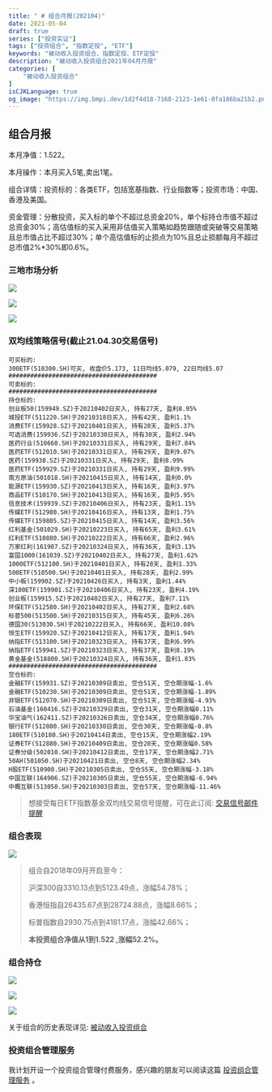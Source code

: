 ```yaml
---
title: " # 组合月报(202104)"
date: 2021-05-04
draft: true
series: ["投资实证"]
tags: ["投资组合", "指数定投", "ETF"]
keywords: "被动收入投资组合、指数定投、ETF定投"
description: "被动收入投资组合2021年04月月报"
categories: [
    "被动收入投资组合"
]
isCJKLanguage: true
og_image: "https://img.bmpi.dev/1d2f4d18-7168-2123-1e61-0fa186ba21b2.png"
---
```




## 组合月报

本月净值：1.522。

本月操作：本月买入5笔,卖出1笔。

组合详情：投资标的：各类ETF，包括宽基指数、行业指数等；投资市场：中国、香港及美国。

资金管理：分散投资，买入标的单个不超过总资金20%，单个标持仓市值不超过总资金30%；高估值标的买入采用非估值买入策略如趋势跟随或突破等交易策略且总市值占比不超过30%；单个高估值标的止损点为10%且总止损额每月不超过总市值2%*30%即0.6%。

### 三地市场分析

![](https://img.bmpi.dev/d749586d-9fd4-388a-5081-630ba0ddf37c.png)

![](https://img.bmpi.dev/4f76a87f-bf97-1668-cbf6-ff2524c2602f.png)

![](https://img.bmpi.dev/a8034d27-c3fa-d58a-55f9-f01f0cd2c400.png)

### 双均线策略信号(截止21.04.30交易信号)

```
可买标的:
300ETF(510300.SH)可买, 收盘价5.173, 11日均线5.079, 22日均线5.07
#########################################
可卖标的:
#########################################
持仓标的:
创业板50(159949.SZ)于20210402日买入, 持有27天, 盈利8.95%
城投ETF(511220.SH)于20210318日买入, 持有42天, 盈利1.1%
消费ETF(159928.SZ)于20210401日买入, 持有28天, 盈利5.37%
可选消费(159936.SZ)于20210330日买入, 持有30天, 盈利2.94%
医药行业(510660.SH)于20210331日买入, 持有29天, 盈利7.84%
医药ETF(512010.SH)于20210331日买入, 持有29天, 盈利9.07%
医药(159938.SZ)于20210331日买入, 持有29天, 盈利8.99%
医药ETF(159929.SZ)于20210331日买入, 持有29天, 盈利9.99%
南方原油(501018.SH)于20210415日买入, 持有14天, 盈利0.0%
能源ETF(159930.SZ)于20210413日买入, 持有16天, 盈利3.97%
商品ETF(510170.SH)于20210413日买入, 持有16天, 盈利5.95%
信息技术(159939.SZ)于20210406日买入, 持有23天, 盈利1.15%
传媒ETF(512980.SH)于20210416日买入, 持有13天, 盈利1.75%
传媒ETF(159805.SZ)于20210415日买入, 持有14天, 盈利3.56%
红利基金(501029.SH)于20210223日买入, 持有65天, 盈利3.61%
红利ETF(510880.SH)于20210222日买入, 持有66天, 盈利2.96%
万家红利(161907.SZ)于20210324日买入, 持有36天, 盈利3.13%
富国1000(161039.SZ)于20210402日买入, 持有27天, 盈利1.62%
1000ETF(512100.SH)于20210401日买入, 持有28天, 盈利1.33%
500ETF(510500.SH)于20210401日买入, 持有28天, 盈利2.99%
中小板(159902.SZ)于20210426日买入, 持有3天, 盈利1.44%
深100ETF(159901.SZ)于20210406日买入, 持有23天, 盈利4.19%
创业板(159915.SZ)于20210402日买入, 持有27天, 盈利7.11%
环保ETF(512580.SH)于20210402日买入, 持有27天, 盈利2.68%
标普500(513500.SH)于20210315日买入, 持有45天, 盈利6.26%
德国30(513030.SH)于20210222日买入, 持有66天, 盈利10.08%
恒生ETF(159920.SZ)于20210412日买入, 持有17天, 盈利1.94%
纳指ETF(513100.SH)于20210323日买入, 持有37天, 盈利6.99%
纳指ETF(159941.SZ)于20210323日买入, 持有37天, 盈利8.19%
黄金基金(518800.SH)于20210324日买入, 持有36天, 盈利1.83%
#########################################
空仓标的:
金融ETF(159931.SZ)于20210309日卖出, 空仓51天, 空仓期涨幅-1.6%
金融ETF(510230.SH)于20210309日卖出, 空仓51天, 空仓期涨幅-1.89%
非银ETF(512070.SH)于20210309日卖出, 空仓51天, 空仓期涨幅-4.93%
石油基金(160416.SZ)于20210329日卖出, 空仓31天, 空仓期涨幅0.11%
华宝油气(162411.SZ)于20210326日卖出, 空仓34天, 空仓期涨幅0.76%
银行ETF(512800.SH)于20210330日卖出, 空仓30天, 空仓期涨幅-0.8%
180ETF(510180.SH)于20210414日卖出, 空仓15天, 空仓期涨幅2.19%
证券ETF(512880.SH)于20210409日卖出, 空仓20天, 空仓期涨幅0.58%
证券分级(502010.SH)于20210412日卖出, 空仓17天, 空仓期涨幅2.71%
50AH(501050.SH)于20210421日卖出, 空仓8天, 空仓期涨幅2.34%
H股ETF(510900.SH)于20210305日卖出, 空仓55天, 空仓期涨幅-3.18%
中国互联(164906.SZ)于20210305日卖出, 空仓55天, 空仓期涨幅-6.94%
中概互联(513050.SH)于20210303日卖出, 空仓57天, 空仓期涨幅-11.46%
```

> 想接受每日ETF指数基金双均线交易信号提醒，可在此订阅: [交易信号邮件提醒](https://money.i365.tech/)

### 组合表现

![](https://img.bmpi.dev/1d2f4d18-7168-2123-1e61-0fa186ba21b2.png)

> 组合自2018年09月开启至今：
> 
> 沪深300自3310.13点到5123.49点，涨幅54.78%；
> 
> 香港恒指自26435.67点到28724.88点，涨幅8.66%；
> 
> 标普指数自2930.75点到4181.17点，涨幅42.66%；
> 
> **本投资组合净值从1到1.522 ,涨幅52.2%。**
### 组合持仓

![](https://img.bmpi.dev/eb92ed1a-881d-a5c1-debe-e303a750fc83.png)

![](https://img.bmpi.dev/77d1c335-6082-3238-d2d6-aea98488818b.png)

![](https://img.bmpi.dev/e05bd0ba-6e9c-aad1-5d24-cf21540d9dd5.png)

关于组合的历史表现详见: [被动收入投资组合](https://www.notion.so/mdw/e0ed086e701a4d0aaa4839d2c7aa62ea)

### 投资组合管理服务

我计划开设一个投资组合管理付费服务，感兴趣的朋友可以阅读这篇 [投资组合管理服务](/invest/) 。

